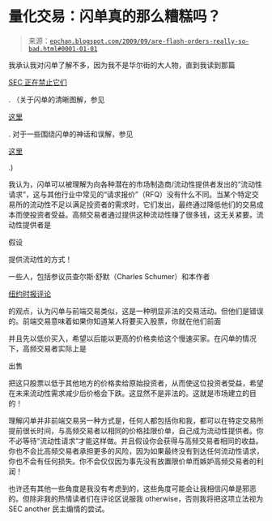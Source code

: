 <!--yml

类别：未分类

日期：2024-05-12 19:06:22

-->

# 量化交易：闪单真的那么糟糕吗？

> 来源：[`epchan.blogspot.com/2009/09/are-flash-orders-really-so-bad.html#0001-01-01`](http://epchan.blogspot.com/2009/09/are-flash-orders-really-so-bad.html#0001-01-01)

我承认我对闪单了解不多，因为我不是华尔街的大人物，直到我读到那篇

[SEC 正在禁止它们](http://www.nytimes.com/2009/09/18/business/18regulate.html)

. （关于闪单的清晰图解，参见

[这里](http://static.seekingalpha.com/uploads/2009/7/26/saupload_flash_orders_diagram.jpg)

. 对于一些围绕闪单的神话和误解，参见

[这里](http://www.forbes.com/2009/07/30/ratterman-bats-bolt-intelligent-investing-flashed.html)

.)

我认为，闪单可以被理解为向各种潜在的市场制造商/流动性提供者发出的“流动性请求”，这与其他行业中常见的“请求报价”（RFQ）没有什么不同。当某个特定交易所的流动性不足以满足投资者的需求时，它们发出，最终通过降低他们的交易成本而使投资者受益。高频交易者通过提供这种流动性赚了很多钱，这无关紧要。流动性提供者是

假设

提供流动性的方式！

一些人，包括参议员查尔斯·舒默（Charles Schumer）和本作者

[纽约时报评论](http://www.nytimes.com/2009/09/18/opinion/18silver.html?bl)

的观点，认为闪单与前端交易类似，这是一种明显非法的交易活动。但他们是错误的。前端交易意味着如果你知道某人将要买入股票，你就在他们前面

并且先以低价买入，希望以后能以更高的价格卖给这个慢速买家。在闪单的情况下，高频交易者实际上是

出售

把这只股票以低于其他地方的价格卖给原始投资者，从而使这位投资者受益，希望在未来流动性需求减少后价格会下跌。这显然不是非法的。这就是市场建立的目的！

理解闪单并非前端交易另一种方式是，任何人都包括你和我，都可以在特定交易所提前很长时间，与高频交易者以相同的价格挂限价单，自己成为流动性提供者。你不必等待“流动性请求”才能这样做。并且假设你会获得与高频交易者相同的收益。你也不会比高频交易者承担更多的风险，因为如果最终没有到达任何流动性请求，你也不会有任何损失。你不会仅仅因为事先没有放置限价单而嫉妒高频交易者的利润！

也许还有其他一些角度是我没有考虑到的，这些角度可能会让我相信闪单是邪恶的。但除非我的热情读者们在评论区说服我 otherwise，否则我将把这项立法视为 SEC another 民主煽情的尝试。
